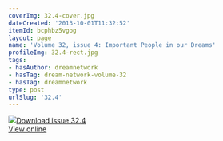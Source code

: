 ```yaml
---
coverImg: 32.4-cover.jpg
dateCreated: '2013-10-01T11:32:52'
itemId: bcphbz5vgog
layout: page
name: 'Volume 32, issue 4: Important People in our Dreams'
profileImg: 32.4-rect.jpg
tags:
- hasAuthor: dreamnetwork
- hasTag: dream-network-volume-32
- hasTag: dreamnetwork
type: post
urlSlug: '32.4'
---
```

<img class="card-journal-img" src="../images/32.4-rect.jpg"/><a href="../files/pdfs/Volume_32/32.4_important_people_in_dreams.pdf" download="">Download issue 32.4</a><br><a href="../files/pdfs/Volume_32/32.4_important_people_in_dreams.pdf">View online</a>